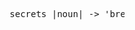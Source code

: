 <pre>










                                      secrets |noun| -> 'breed suspicion'















































                                                                                                             .
</pre>